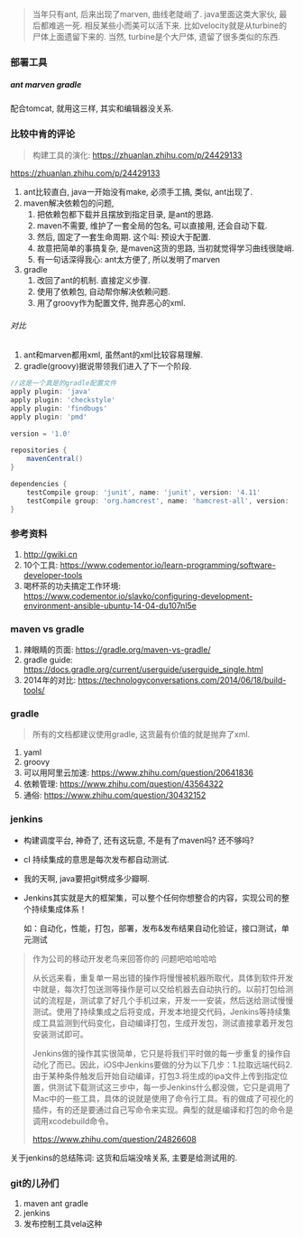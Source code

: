 > 当年只有ant, 后来出现了marven, 曲线老陡峭了. java里面这类大家伙, 最后都难逃一死. 相反某些小而美可以活下来. 比如velocity就是从turbine的尸体上面遗留下来的. 当然, turbine是个大尸体, 遗留了很多类似的东西.

### 部署工具

##### ant marven gradle

配合tomcat, 就用这三样, 其实和编辑器没关系.

### 比较中肯的评论

> 构建工具的演化: https://zhuanlan.zhihu.com/p/24429133

https://zhuanlan.zhihu.com/p/24429133

1. ant比较直白, java一开始没有make, 必须手工搞, 类似, ant出现了.
2. maven解决依赖包的问题, 
   1. 把依赖包都下载并且摆放到指定目录, 是ant的思路.
   2. maven不需要, 维护了一套全局的包名, 可以直接用, 还会自动下载.
   3. 然后, 固定了一套生命周期. 这个叫: 预设大于配置.
   4. 故意把简单的事搞复杂, 是maven这货的思路, 当初就觉得学习曲线很陡峭.
   5. 有一句话深得我心: ant太方便了, 所以发明了marven
3. gradle
   1. 改回了ant的机制. 直接定义步骤.
   2. 使用了依赖包, 自动帮你解决依赖问题.
   3. 用了groovy作为配置文件, 抛弃恶心的xml.

###### 对比

1. ant和marven都用xml, 虽然ant的xml比较容易理解.
2. gradle(groovy)据说带领我们进入了下一个阶段.

```groovy
//这是一个真是的gradle配置文件
apply plugin: 'java'
apply plugin: 'checkstyle'
apply plugin: 'findbugs'
apply plugin: 'pmd'
 
version = '1.0'
 
repositories {
    mavenCentral()
}
 
dependencies {
    testCompile group: 'junit', name: 'junit', version: '4.11'
    testCompile group: 'org.hamcrest', name: 'hamcrest-all', version: '1.3'
}
```

### 参考资料

1. http://gwiki.cn
2. 10个工具: https://www.codementor.io/learn-programming/software-developer-tools
3. 喝杯茶的功夫搞定工作环境: https://www.codementor.io/slavko/configuring-development-environment-ansible-ubuntu-14-04-du107nl5e

### maven vs gradle

1. 辣眼睛的页面: https://gradle.org/maven-vs-gradle/
2. gradle guide: https://docs.gradle.org/current/userguide/userguide_single.html
3. 2014年的对比: https://technologyconversations.com/2014/06/18/build-tools/

### gradle

> 所有的文档都建议使用gradle, 这货最有价值的就是抛弃了xml.

1. yaml
2. groovy
3. 可以用阿里云加速: https://www.zhihu.com/question/20641836
4. 依赖管理: https://www.zhihu.com/question/43564322
5. 通俗: https://www.zhihu.com/question/30432152

### jenkins

- 构建调度平台, 神奇了, 还有这玩意, 不是有了maven吗? 还不够吗?

- cI 持续集成的意思是每次发布都自动测试.

- 我的天啊, java要把git劈成多少瓣啊.

- Jenkins其实就是大的框架集，可以整个任何你想整合的内容，实现公司的整个持续集成体系！

  如：自动化，性能，打包，部署，发布&发布结果自动化验证，接口测试，单元测试

> 作为公司的移动开发老鸟来回答你的 问题吧哈哈哈哈
>
> 从长远来看，重复单一易出错的操作将慢慢被机器所取代，具体到软件开发中就是，每次打包送测等操作是可以交给机器去自动执行的。以前打包给测试的流程是，测试拿了好几个手机过来，开发一一安装，然后送给测试慢慢测试。使用了持续集成之后将变成，开发本地提交代码，Jenkins等持续集成工具监测到代码变化，自动编译打包，生成开发包，测试直接拿着开发包安装测试即可。
>
> Jenkins做的操作其实很简单，它只是将我们平时做的每一步重复的操作自动化了而已。因此，iOS中Jenkins要做的分为以下几步：1.拉取远端代码2.由于某种条件触发后开始自动编译，打包3.将生成的ipa文件上传到指定位置，供测试下载测试这三步中，每一步Jenkins什么都没做，它只是调用了Mac中的一些工具，具体的说就是使用了命令行工具。有的做成了可视化的插件，有的还是要通过自己写命令来实现。典型的就是编译和打包的命令是调用xcodebuild命令。
>
> https://www.zhihu.com/question/24826608

关于jenkins的总结陈词: 这货和后端没啥关系, 主要是给测试用的.

### git的儿孙们

1. maven ant gradle
2. jenkins
3. 发布控制工具vela这种

